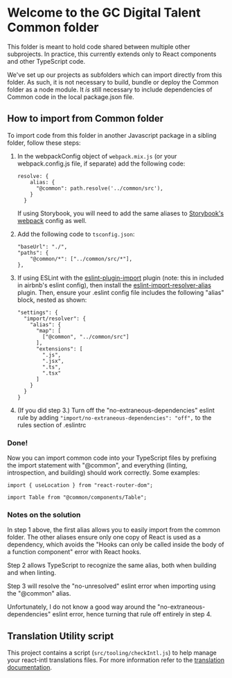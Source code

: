 # Welcome to the GC Digital Talent Common folder

This folder is meant to hold code shared between multiple other subprojects. In practice, this currently extends only to React components and other TypeScript code.

We've set up our projects as subfolders which can import directly from this folder. As such, it is not necessary to build, bundle or deploy the Common folder as a node module. It _is_ still necessary to include dependencies of Common code in the local package.json file.

## How to import from Common folder

To import code from this folder in another Javascript package in a sibling folder, follow these steps:

1. In the webpackConfig object of `webpack.mix.js` (or your webpack.config.js file, if separate) add the following code:

    ```
    resolve: {
        alias: {
          "@common": path.resolve('../common/src'),
        }
      }
    ```
    If using Storybook, you will need to add the same aliases to [Storybook's webpack](https://storybook.js.org/docs/react/configure/webpack) config as well.

2. Add the following code to `tsconfig.json`:
    ```
    "baseUrl": "./",
    "paths": {
        "@common/*": ["../common/src/*"],
    },
    ```

3. If using ESLint with the [eslint-plugin-import](https://www.npmjs.com/package/eslint-plugin-import) plugin (note: this in included in airbnb's eslint config), then install the [eslint-import-resolver-alias](https://www.npmjs.com/package/eslint-import-resolver-alias) plugin. Then, ensure your .eslint config file includes the following "alias" block, nested as shown:
    ```
    "settings": {
      "import/resolver": {
        "alias": {
          "map": [
            ["@common", "../common/src"]
          ],
          "extensions": [
            ".js",
            ".jsx",
            ".ts",
            ".tsx"
          ]
        }
      }
    }
    ```

4. (If you did step 3.) Turn off the "no-extraneous-dependencies" eslint rule by adding `"import/no-extraneous-dependencies": "off",` to the rules section of .eslintrc

### Done!
Now you can import common code into your TypeScript files by prefixing the import statement with "@common", and everything (linting, introspection, and building) should work correctly. Some examples:

`import { useLocation } from "react-router-dom";`

`import Table from "@common/components/Table";`

### Notes on the solution

In step 1 above, the first alias allows you to easily import from the common folder. The other aliases ensure only one copy of React is used as a dependency, which avoids the "Hooks can only be called inside the body of a function component" error with React hooks.

Step 2 allows TypeScript to recognize the same alias, both when building and when linting.

Step 3 will resolve the "no-unresolved" eslint error when importing using the "@common" alias.

Unfortunately, I do not know a good way around the "no-extraneous-dependencies" eslint error, hence turning that rule off entirely in step 4.

## Translation Utility script

This project contains a script (`src/tooling/checkIntl.js`) to help manage your react-intl translations files. For more information refer to the [translation documentation](https://github.com/GCTC-NTGC/gc-digital-talent/blob/main/documentation/translation.md).

